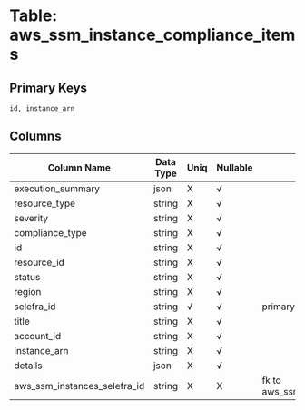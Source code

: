 # Table: aws_ssm_instance_compliance_items

## Primary Keys 

```
id, instance_arn
```


## Columns 

|  Column Name   |  Data Type  | Uniq | Nullable | Description | 
|  ----  | ----  | ----  | ----  | ---- | 
| execution_summary | json | X | √ |  | 
| resource_type | string | X | √ |  | 
| severity | string | X | √ |  | 
| compliance_type | string | X | √ |  | 
| id | string | X | √ |  | 
| resource_id | string | X | √ |  | 
| status | string | X | √ |  | 
| region | string | X | √ |  | 
| selefra_id | string | √ | √ | primary keys value md5 | 
| title | string | X | √ |  | 
| account_id | string | X | √ |  | 
| instance_arn | string | X | √ |  | 
| details | json | X | √ |  | 
| aws_ssm_instances_selefra_id | string | X | X | fk to aws_ssm_instances.selefra_id | 


